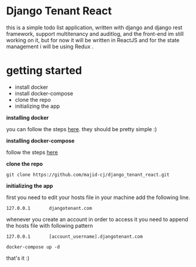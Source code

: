 # Django Tenant React
this is a simple todo list application, written with django and django rest framework, 
support multitenancy and auditlog, and the front-end im still working on it, 
but for now it will be written in ReactJS and for the state management i will be using Redux .

# **getting started**

- install docker
- install docker-compose
- clone the repo
- initializing the app

**installing docker**

you can follow the steps [here](https://docs.docker.com/install/).
they should be pretty simple :)

**installing docker-compose**

follow the steps [here](https://docs.docker.com/compose/install/)

**clone the repo**

    git clone https://github.com/majid-cj/django_tenant_react.git

**initializing the app**

first you need to edit your hosts file in your machine add the following line.

    127.0.0.1       djangotenant.com

whenever you create an account in order to access it you need to append the hosts file with following pattern

    127.0.0.1       [account_username].djangotenant.com

    docker-compose up -d

that's it :)
